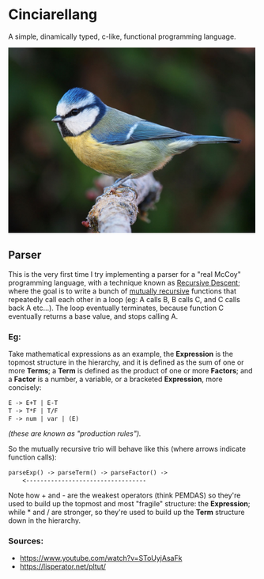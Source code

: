 # Cinciarellang

A simple, dinamically typed, c-like, functional programming language.


<img src="docs/res/cinciarella.jpg" width="500" />

## Parser

This is the very first time I try implementing a parser for a "real McCoy" programming language, with a technique known as <a href="https://en.wikipedia.org/wiki/Recursive_descent_parser">Recursive Descent</a>; where the goal is to write a bunch of <a href="https://en.wikipedia.org/wiki/Mutual_recursion">mutually recursive</a> functions that repeatedly call each other in a loop (eg: A calls B, B calls C, and C calls back A etc...). The loop eventually terminates, because function C eventually returns a base value, and stops calling A.



### Eg:

Take mathematical expressions as an example, the **Expression** is the topmost structure in the hierarchy, and it is defined as the sum of one or more **Terms**; a **Term** is defined as the product of one or more **Factors**; and a **Factor** is a number, a variable, or a bracketed **Expression**, more concisely:

```
E -> E+T | E-T
T -> T*F | T/F
F -> num | var | (E)
```
*(these are known as "production rules").*

So the mutually recursive trio will behave like this (where arrows indicate function calls):
```
parseExp() -> parseTerm() -> parseFactor() ->
    <----------------------------------
```

Note how + and - are the weakest operators (think PEMDAS) so they're used to build up the topmost and most "fragile" structure: the **Expression**; while * and / are stronger, so they're used to build up the **Term** structure down in the hierarchy.

### Sources:
* https://www.youtube.com/watch?v=SToUyjAsaFk
* https://lisperator.net/pltut/







